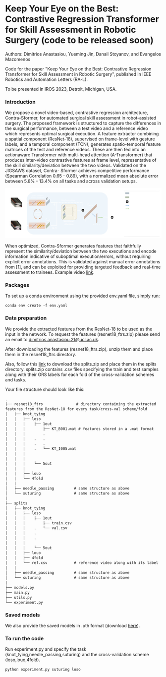 # Keep Your Eye on the Best: Contrastive Regression Transformer for Skill Assessment in Robotic Surgery (code to be released soon)
Authors: Dimitrios Anastasiou, Yueming Jin, Danail Stoyanov, and Evangelos Mazomenos

Code for the paper "Keep Your Eye on the Best: Contrastive Regression Transformer for Skill Assessment in Robotic Surgery", published in IEEE Robotics and Automation Letters (RA-L).

To be presented in IROS 2023, Detroit, Michigan, USA.

### Introduction
We propose a novel video-based, contrastive
regression architecture, Contra-Sformer, for automated
surgical skill assessment in robot-assisted surgery. The proposed
framework is structured to capture the differences in the
surgical performance, between a test video and a reference video
which represents optimal surgical execution. A feature extractor
combining a spatial component (ResNet-18), supervised on
frame-level with gesture labels, and a temporal component
(TCN), generates spatio-temporal feature matrices of the test
and reference videos. These are then fed into an actionaware
Transformer with multi-head attention (A-Transformer)
that produces inter-video contrastive features at frame level,
representative of the skill similarity/deviation between the two
videos. Validated on the JIGSAWS dataset, Contra-
Sformer achieves competitive performance (Spearman Correlation 0.65 -
0.89), with a normalized mean absolute error between 5.8% -
13.4% on all tasks and across validation setups.

![Contra-Sformer](ContraSformer.png)

When optimized, Contra-Sformer generates features
that faithfully represent the similarity/deviation between the
two executions and encode information indicative of suboptimal
execution/errors, without requiring explicit error annotations.
This is validated against manual error annotations from
[1], and can be exploited for providing targeted feedback and
real-time assessment to trainees. Example video [link](https://liveuclac-my.sharepoint.com/:v:/g/personal/rmapdan_ucl_ac_uk/EQMDTsQqhpBFmnzlMPCEyuwBU8V8-ev6rAgDlh7RG6e9Ng?e=tbDXsz).

### Packages
To set up a conda environment using the provided env.yaml file, simply run:

```
conda env create -f env.yaml
```

### Data preparation
We provide the extracted features from the ResNet-18 to be used as the input in the network. To request the features (resnet18_ftrs.zip) please send an email to <dimitrios.anastasiou.21@ucl.ac.uk>.

After downloading the features (resnet18_ftrs.zip), unzip them and place them in the resnet18_ftrs directory.

Also, follow this [link](https://liveuclac-my.sharepoint.com/:u:/g/personal/rmapdan_ucl_ac_uk/EdkZJGdptQ5Bpf_1YdV8z60Bwej1wQXu0FnOiq9gY_UWBA?e=4VAvbk) to download the splits.zip and place them in the splits directory. splits.zip contains .csv files specifying the train and test samples along with their GRS labels for each fold of the cross-validation schemes and tasks.

Your file structure should look like this:
```
.
├── resnet18_ftrs               # directory containing the extracted features from the ResNet-18 for every task/cross-val scheme/fold
│   ├── knot_tying
|   |   ├── loso
|   |   |    ├── 1out
|   |   |        ├── KT_B001.mat # features stored in a .mat format
|   |   |        .
|   |   |    .   .
|   |   |    .   .
|   |   |    .   └── KT_I005.mat
|   |   |     
|   |   |     
|   |   |    └── 5out
|   |   |
|   |   ├── louo
|   |   └── 4fold
|   |
│   ├── needle_passing         # same structure as above
│   └── suturing               # same structure as above
|
├── splits
│   ├── knot_tying
|   |   ├── loso
|   |   |    ├── 1out
|   |   |        ├── train.csv
|   |   |    .   └── val.csv
|   |   |    .  
|   |   |    .  
|   |   |    
|   |   |    └── 5out
|   |   ├── louo
|   |   ├── 4fold
|   |   └── ref.csv            # reference video along with its label
|   |
│   ├── needle_passing         # same structure as above
│   └── suturing               # same structure as above
|
├── models.py
├── main.py
├── utils.py
└── experiment.py

```
### Saved models
We also provide the saved models in .pth format (download [here](here)).

### To run the code
Run experiment.py and specify the task (knot_tying,needle_passing,suturing) and the cross-validation scheme (loso,louo,4fold).

```
python experiment.py suturing loso
```
